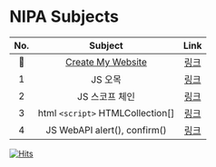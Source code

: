# NIPA Subjects

| No. | Subject | Link |
|:---:|:---:|:---:|
| 🍥 | [Create My Website](https://deanioche.github.io/NIPA) | [링크](index/) |
| 1 | JS 오목 | [링크](subjects/230724/) |
| 2 | JS 스코프 체인 | [링크](subjects/230726/) |
| 3 | html `<script>` HTMLCollection[] | [링크](subjects/230727/) |
| 4 | JS WebAPI alert(), confirm() | [링크](subjects/230728/) |

[![Hits](https://hits.seeyoufarm.com/api/count/incr/badge.svg?url=https%3A%2F%2Fgithub.com%2Furakasumi%2FNIPA&count_bg=%23FF2D2D&title_bg=%23555555&icon=&icon_color=%23E7E7E7&title=hits&edge_flat=false)](https://hits.seeyoufarm.com)

